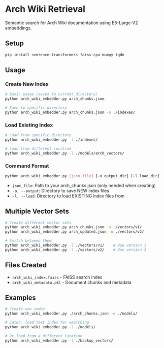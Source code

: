 # Arch Wiki Retrieval

Semantic search for Arch Wiki documentation using E5-Large-V2 embeddings.

## Setup

```bash
pip install sentence-transformers faiss-cpu numpy tqdm
```

## Usage

### Create New Index
```bash
# Basic usage (saves to current directory)
python arch_wiki_embedder.py arch_chunks.json

# Save to specific directory
python arch_wiki_embedder.py arch_chunks.json -o ./indexes/
```

### Load Existing Index
```bash
# Load from specific directory
python arch_wiki_embedder.py -l ./indexes/

# Load from different location
python arch_wiki_embedder.py -l ./models/arch_vectors/
```

### Command Format
```bash
python arch_wiki_embedder.py [json_file] [-o output_dir] [-l load_dir]
```

- `json_file`: Path to your arch_chunks.json (only needed when creating)
- `-o, --output`: Directory to save NEW index files
- `-l, --load`: Directory to load EXISTING index files from

## Multiple Vector Sets

```bash
# Create different vector sets
python arch_wiki_embedder.py arch_chunks.json -o ./vectors/v1/
python arch_wiki_embedder.py arch_updated.json -o ./vectors/v2/

# Switch between them
python arch_wiki_embedder.py -l ./vectors/v1/    # Use version 1
python arch_wiki_embedder.py -l ./vectors/v2/    # Use version 2
```

## Files Created

- `arch_wiki_index.faiss` - FAISS search index
- `arch_wiki_metadata.pkl` - Document chunks and metadata

## Examples

```bash
# Create new index
python arch_wiki_embedder.py ./arch_chunks.json -o ./models/

# Later, load that index for searching
python arch_wiki_embedder.py -l ./models/

# Or load from a different location
python arch_wiki_embedder.py -l ./backup_vectors/
```

